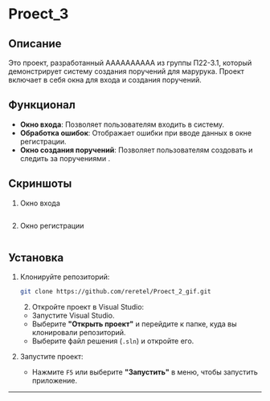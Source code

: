# Proect_3

## Описание

Это проект, разработанный АААААААААА из группы П22-3.1, который демонстрирует систему создания поручений для марурука. Проект включает в себя окна для входа и создания поручений.

## Функционал

- **Окно входа**: Позволяет пользователям входить в систему.
- **Обработка ошибок**: Отображает ошибки при вводе данных в окне регистрации.
- **Окно создания поручений**: Позволяет пользователям создовать и следить за поручениями .

## Скриншоты

   1. Окно входа
   
   ![]()
   
   
   2. Окно регистрации
   
   ![]()
   
   
 
## Установка

1. Клонируйте репозиторий:
   ```bash
   git clone https://github.com/reretel/Proect_2_gif.git
    ```
   2. Откройте проект в Visual Studio:
   - Запустите Visual Studio.
   - Выберите **"Открыть проект"** и перейдите к папке, куда вы клонировали репозиторий.
   - Выберите файл решения (`.sln`) и откройте его.

3. Запустите проект:
   - Нажмите `F5` или выберите **"Запустить"** в меню, чтобы запустить приложение.
------------------------------------------------------------------------------------------------------
